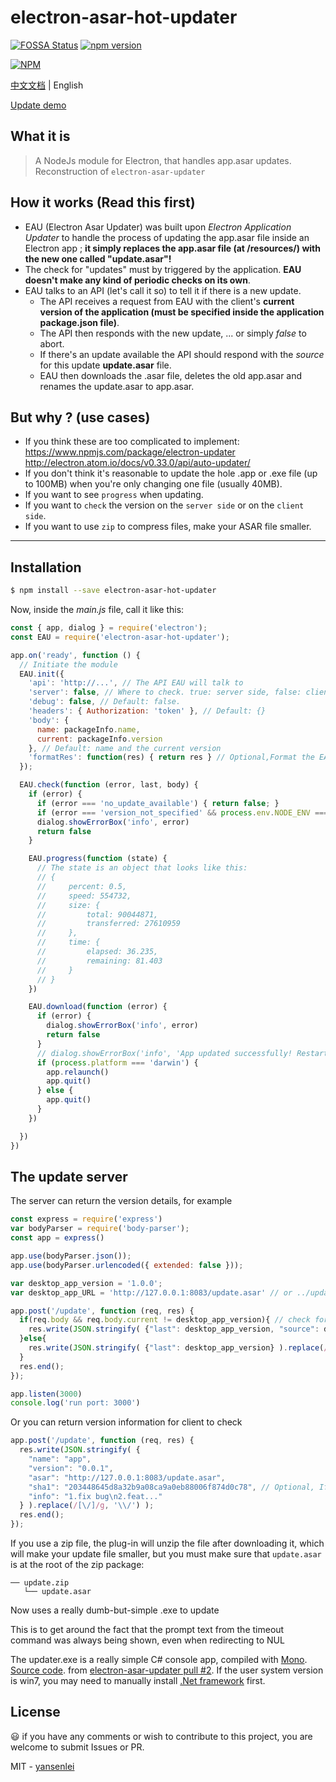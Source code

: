 # electron-asar-hot-updater

[![FOSSA Status](https://app.fossa.io/api/projects/git%2Bgithub.com%2Fyansenlei%2Felectron-asar-hot-updater.svg?type=shield)](https://app.fossa.io/projects/git%2Bgithub.com%2Fyansenlei%2Felectron-asar-hot-updater?ref=badge_shield)
[![npm version](https://badge.fury.io/js/electron-asar-hot-updater.svg)](https://badge.fury.io/js/electron-asar-hot-updater)

[![NPM](https://nodei.co/npm/electron-asar-hot-updater.png)](https://nodei.co/npm/electron-asar-hot-updater/)

[中文文档](README-CN.md) | English

[Update demo](https://github.com/yansenlei/asar-update-project)

## What it is
> A NodeJs module for Electron, that handles app.asar updates. Reconstruction of `electron-asar-updater`

## How it works (Read this first)
* EAU (Electron Asar Updater) was built upon _Electron Application Updater_ to handle the process of updating the app.asar file inside an Electron app ; **it simply replaces the app.asar file (at /resources/) with the new one called "update.asar"!**
* The check for "updates" must by triggered by the application. **EAU doesn't make any kind of periodic checks on its own**.
* EAU talks to an API (let's call it so) to tell it if there is a new update.
    * The API receives a request from EAU with the client's **current version of the application (must be specified inside the application package.json file)**.
    * The API then responds with the new update, ... or simply *false* to abort.
    * If there's an update available the API should respond with the *source* for this update **update.asar** file.
    * EAU then downloads the .asar file, deletes the old app.asar and renames the update.asar to app.asar.

## But why ? (use cases)
* If you think these are too complicated to implement:
https://www.npmjs.com/package/electron-updater
http://electron.atom.io/docs/v0.33.0/api/auto-updater/
* If you don't think it's reasonable to update the hole .app or .exe file (up to 100MB) when you're only changing one file (usually 40MB).
* If you want to see `progress` when updating.
* If you want to `check` the version on the `server side` or on the `client side`.
* If you want to use `zip` to compress files, make your ASAR file smaller.

---

## Installation
```bash
$ npm install --save electron-asar-hot-updater
```
Now, inside the *main.js* file, call it like this:
```js
const { app, dialog } = require('electron');
const EAU = require('electron-asar-hot-updater');

app.on('ready', function () {
  // Initiate the module
  EAU.init({
    'api': 'http://...', // The API EAU will talk to
    'server': false, // Where to check. true: server side, false: client side, default: true.
    'debug': false, // Default: false.
    'headers': { Authorization: 'token' }, // Default: {}
    'body': {
      name: packageInfo.name,
      current: packageInfo.version
    }, // Default: name and the current version
    'formatRes': function(res) { return res } // Optional,Format the EAU.check response body, exemple => {version: xx, asar: xx}
  });

  EAU.check(function (error, last, body) {
    if (error) {
      if (error === 'no_update_available') { return false; }
      if (error === 'version_not_specified' && process.env.NODE_ENV === 'development') { return false } // Don't worry about this error when developing
      dialog.showErrorBox('info', error)
      return false
    }

    EAU.progress(function (state) {
      // The state is an object that looks like this:
      // {
      //     percent: 0.5,               
      //     speed: 554732,              
      //     size: {
      //         total: 90044871,        
      //         transferred: 27610959   
      //     },
      //     time: {
      //         elapsed: 36.235,        
      //         remaining: 81.403       
      //     }
      // }
    })

    EAU.download(function (error) {
      if (error) {
        dialog.showErrorBox('info', error)
        return false
      }
      // dialog.showErrorBox('info', 'App updated successfully! Restart it please.')
      if (process.platform === 'darwin') {
        app.relaunch()
        app.quit()
      } else {
        app.quit()
      }
    })

  })
})
```

## The update server
The server can return the version details, for example
```js
const express = require('express')
var bodyParser = require('body-parser');
const app = express()

app.use(bodyParser.json());
app.use(bodyParser.urlencoded({ extended: false }));

var desktop_app_version = '1.0.0';
var desktop_app_URL = 'http://127.0.0.1:8083/update.asar' // or ../update.zip

app.post('/update', function (req, res) {
  if(req.body && req.body.current != desktop_app_version){ // check for server side
    res.write(JSON.stringify( {"last": desktop_app_version, "source": desktop_app_URL} ).replace(/[\/]/g, '\\/') );
  }else{
    res.write(JSON.stringify( {"last": desktop_app_version} ).replace(/[\/]/g, '\\/') );
  }
  res.end();
});

app.listen(3000)
console.log('run port: 3000')
```
Or you can return version information for client to check
```js
app.post('/update', function (req, res) {
  res.write(JSON.stringify( {
    "name": "app",
    "version": "0.0.1",
    "asar": "http://127.0.0.1:8083/update.asar",
    "sha1": "203448645d8a32b9a08ca9a0eb88006f874d0c78", // Optional, If set, verify `asar` file legitimacy
    "info": "1.fix bug\n2.feat..."
  } ).replace(/[\/]/g, '\\/') );
  res.end();
});
```
If you use a zip file, the plug-in will unzip the file after downloading it, which will make your update file smaller, but you must make sure that `update.asar` is at the root of the zip package:
```
── update.zip
   └── update.asar
```

Now uses a really dumb-but-simple .exe to update

This is to get around the fact that the prompt text from the timeout command was always being shown, even when redirecting to NUL

The updater.exe is a really simple C# console app, compiled with [Mono](http://www.mono-project.com).
[Source code](./updater.cs). from [electron-asar-updater pull #2](https://github.com/whitesmith/electron-asar-updater/pull/2). If the user system version is win7, you may need to manually install [.Net framework](https://dotnet.microsoft.com/download/dotnet-framework) first.

## License

:smiley: if you have any comments or wish to contribute to this project, you are welcome to submit Issues or PR.

MIT - [yansenlei](https://github.com/yansenlei)
